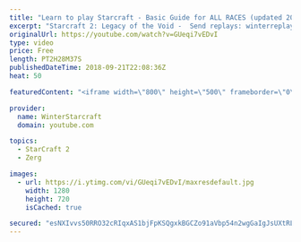 ```yaml
---
title: "Learn to play Starcraft - Basic Guide for ALL RACES (updated 2017) #2"
excerpt: "Starcraft 2: Legacy of the Void -  Send replays: winterreplays@gmail.com ( -- Watch live at https://www.twitch.tv/wintergaming"
originalUrl: https://youtube.com/watch?v=GUeqi7vEDvI
type: video
price: Free
length: PT2H28M37S
publishedDateTime: 2018-09-21T22:08:36Z
heat: 50

featuredContent: "<iframe width=\"800\" height=\"500\" frameborder=\"0\" src=\"https://www.youtube.com/embed/GUeqi7vEDvI\" allow=\"accelerometer; autoplay; encrypted-media; gyroscope; picture-in-picture\" allowfullscreen></iframe>"

provider:
  name: WinterStarcraft
  domain: youtube.com

topics:
  - StarCraft 2
  - Zerg

images:
  - url: https://i.ytimg.com/vi/GUeqi7vEDvI/maxresdefault.jpg
    width: 1280
    height: 720
    isCached: true

secured: "esNXIvvs50RRO32cRIqxAS1bjFpKSQgxkBGCZo91aVbp54n2wgGaIgJsUXtRLAv/MbsW/gokPxf/6HKfuuWuX2AF/Du3sknmmeDNxdNFGq+h00O0eJWyKJCT+MXwOQ4tCLrAKUzoLXzmdbKSvSbQZhuVjssD+gjvZR67fCtIU4pMjvez01xDgLm7jI9XdPLJJDSnBoeZck0s2hJF/zn+lhd0o9ivmbOKgGA1zm9xbZwYoeXNBVLsnZx0+YvjvVrA68FzZ4XGfkqHnr9xPb8t8gGV2Y7E2RUznrRlKqsugiCrtxqGZ32Exr7bGxsoNTKIpTa7uAoH61E76A2AMdA6R6jp8HI2SMCVEpuz/1D3zp4GYUPIwv9A7e3p4fgYSsGCw09SiapBz41JZaFz7z9QQ+zj/dLPjvkQ+7u8rz6Wg/0=;TAFXr+VDPBmX0+Y6zHMyKA=="
---
```


